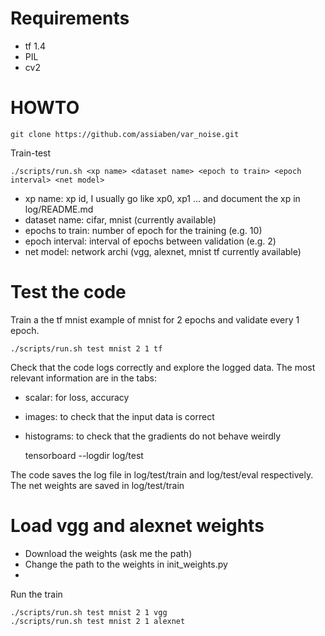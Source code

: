 
# Requirements

- tf 1.4
- PIL 
- cv2

# HOWTO

    git clone https://github.com/assiaben/var_noise.git

Train-test

    ./scripts/run.sh <xp name> <dataset name> <epoch to train> <epoch interval> <net model>

- xp name: xp id, I usually go like xp0, xp1 ... and document the xp in log/README.md
- dataset name: cifar, mnist (currently available)
- epochs to train: number of epoch for the training (e.g. 10)
- epoch interval: interval of epochs between validation (e.g. 2)
- net model: network archi (vgg, alexnet, mnist tf currently available)

# Test the code
    
Train a the tf mnist example of mnist for 2 epochs and validate every 1 epoch. 

    ./scripts/run.sh test mnist 2 1 tf

Check that the code logs correctly and explore the logged data. The most
relevant information are in the tabs:
- scalar: for loss, accuracy
- images: to check that the input data is correct
- histograms: to check that the gradients do not behave weirdly

    tensorboard --logdir log/test

The code saves the log file in log/test/train and log/test/eval respectively. 
The net weights are saved in log/test/train

# Load vgg and alexnet weights

- Download the weights (ask me the path)
- Change the path to the weights in init\_weights.py
- 

Run the train

    ./scripts/run.sh test mnist 2 1 vgg
    ./scripts/run.sh test mnist 2 1 alexnet
